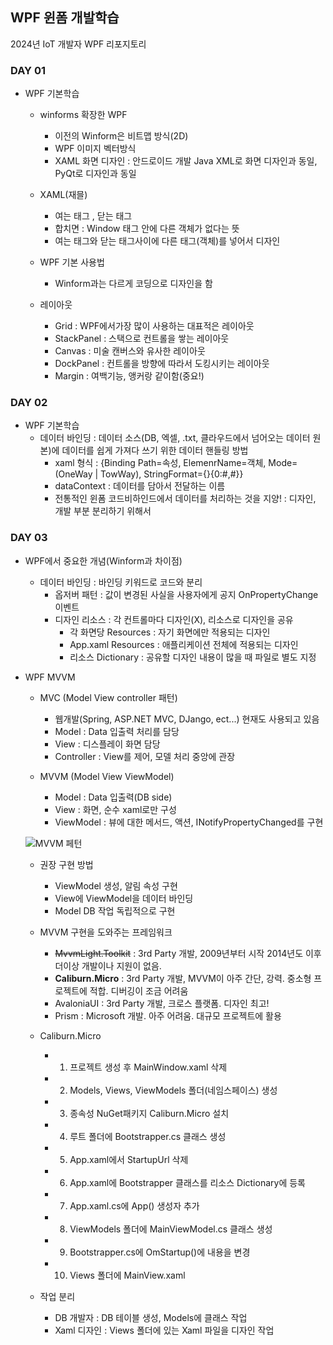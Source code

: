 ## WPF 윈폼 개발학습
2024년 IoT 개발자 WPF 리포지토리


### DAY 01

- WPF 기본학습
    - winforms 확장한 WPF
        - 이전의 Winform은 비트맵 방식(2D)
        - WPF 이미지 벡터방식
        - XAML 화면 디자인 : 안드로이드 개발 Java XML로 화면 디자인과 동일, PyQt로 디자인과 동일
    
    - XAML(재믈)
        - 여는 태그 <Window>, 닫는 태그 </Window>
        - 합치면 <Window /> : Window 태그 안에 다른 객체가 없다는 뜻
        - 여는 태그와 닫는 태그사이에 다른 태그(객체)를 넣어서 디자인

    - WPF 기본 사용법
        - Winform과는 다르게 코딩으로 디자인을 함
    
    - 레이아웃
        - Grid : WPF에서가장 많이 사용하는 대표적은 레이아웃
        - StackPanel : 스택으로 컨트롤을 쌓는 레이아웃
        - Canvas : 미술 캔버스와 유사한 레이아웃
        - DockPanel : 컨트롤을 방향에 따라서 도킹시키는 레이아웃
        - Margin : 여백기능, 앵커랑 같이함(중요!)
    
    
### DAY 02

- WPF 기본학습
    - 데이터 바인딩 : 데이터 소스(DB, 엑셀, .txt, 클라우드에서 넘어오는 데이터 원본)에 데이터를 쉽게 가져다 쓰기 위한 데이터 핸들링 방법
        - xaml 형식 : {Binding Path=속성, ElemenrName=객체, Mode=(OneWay | TowWay), StringFormat={}{0:#,#}}
        - dataContext : 데이터를 담아서 전달하는 이름
        - 전통적인 윈폼 코드비하인드에서 데이터를 처리하는 것을 지양! : 디자인, 개발 부분 분리하기 위해서


### DAY 03

- WPF에서 중요한 개념(Winform과 차이점)
    - 데이터 바인딩 : 바인딩 키워드로 코드와 분리
        - 옵저버 패턴 : 값이 변경된 사실을 사용자에게 공지 OnPropertyChange 이벤트
        - 디자인 리소스 : 각 컨트롤마다 디자인(X), 리소스로 디자인을 공유
            - 각 화면당 Resources : 자기 화면에만 적용되는 디자인
            - App.xaml Resources : 애플리케이션 전체에 적용되는 디자인
            - 리소스 Dictionary : 공유할 디자인 내용이 많을 때 파일로 별도 지정

- WPF MVVM
    - MVC (Model View controller 패턴)
        - 웹개발(Spring, ASP.NET MVC, DJango, ect...) 현재도 사용되고 있음
        - Model : Data 입출력 처리를 담당
        - View : 디스플레이 화면 담당
        - Controller : View를 제어, 모델 처리 중앙에 관장

    - MVVM (Model View ViewModel)
        - Model : Data 입출력(DB side)
        - View : 화면, 순수 xaml로만 구성
        - ViewModel : 뷰에 대한 메서드, 액션, INotifyPropertyChanged를 구현

    ![MVVM 페턴]()

    - 권장 구현 방법
        - ViewModel 생성, 알림 속성 구현
        - View에 ViewModel을 데이터 바인딩
        - Model DB 작업 독립적으로 구현

    - MVVM 구현을 도와주는 프레임워크
        - ~~MvvmLight.Toolkit~~ : 3rd Party 개발, 2009년부터 시작 2014년도 이후 더이상 개발이나 지원이 없음.
        - **Caliburn.Micro** : 3rd Party 개발, MVVM이 아주 간단, 강력. 중소형 프로젝트에 적합. 디버깅이 조금 어려움
        - AvaloniaUI : 3rd Party 개발, 크로스 플랫폼. 디자인 최고!
        - Prism : Microsoft 개발. 아주 어려움. 대규모 프로젝트에 활용

    - Caliburn.Micro
        - 1. 프로젝트 생성 후 MainWindow.xaml 삭제
        - 2. Models, Views, ViewModels 폴더(네임스페이스) 생성
        - 3. 종속성 NuGet패키지 Caliburn.Micro 설치
        - 4. 루트 폴더에 Bootstrapper.cs 클래스 생성
        - 5. App.xaml에서 StartupUrl 삭제
        - 6. App.xaml에 Bootstrapper 클래스를 리소스 Dictionary에 등록
        - 7. App.xaml.cs에 App() 생성자 추가
        - 8. ViewModels 폴더에 MainViewModel.cs 클래스 생성
        - 9. Bootstrapper.cs에 OmStartup()에 내용을 변경
        - 10. Views 폴더에 MainView.xaml

    - 작업 분리
        - DB 개발자 : DB 테이블 생성, Models에 클래스 작업
        - Xaml 디자인 : Views 폴더에 있는 Xaml 파일을 디자인 작업